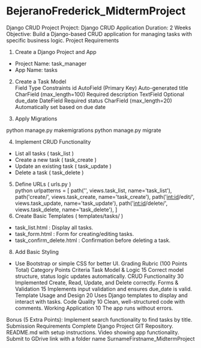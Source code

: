 # BejeranoFrederick_MidtermProject
Django CRUD Project
Project: Django CRUD Application
Duration: 2 Weeks
Objective: Build a Django-based CRUD application for managing tasks with specific business logic.
Project Requirements
1.   Create a Django Project and App  
   - Project Name:  task_manager 
   - App Name:  tasks 
2.   Create a Task  Model  
Field
Type
Constraints
id
AutoField (Primary Key)
Auto-generated
title
CharField (max_length=100)
Required
description
TextField
Optional
due_date
DateField
Required
status
CharField (max_length=20)
Automatically set based on due date

3.   Apply Migrations  

   python manage.py makemigrations
   python manage.py migrate
      
4.   Implement CRUD Functionality  
   - List all tasks ( task_list )
   - Create a new task ( task_create )
   - Update an existing task ( task_update )
   - Delete a task ( task_delete )
5.   Define URLs ( urls.py )  
      python
   urlpatterns = [
       path('', views.task_list, name='task_list'),
       path('create/', views.task_create, name='task_create'),
       path('<int:id>/edit/', views.task_update, name='task_update'),
       path('<int:id>/delete/', views.task_delete, name='task_delete'),
   ]
 6.   Create Basic Templates ( templates/tasks/ )  
   -  task_list.html : Display all tasks.
   -  task_form.html : Form for creating/editing tasks.
   -  task_confirm_delete.html : Confirmation before deleting a task.
8.   Add Basic Styling 
   - Use Bootstrap or simple CSS for better UI.
Grading Rubric (100 Points Total)
Category
Points
Criteria
Task Model & Logic
15
Correct model structure, status logic updates automatically.
CRUD Functionality
30
Implemented Create, Read, Update, and Delete correctly.
Forms & Validation
15
Implements input validation and ensures  due_date  is valid.
Template Usage and Design
20
Uses Django templates to display and interact with tasks.
Code Quality
10
Clean, well-structured code with comments.
Working Application
10
The app runs without errors.

  
Bonus (5 Extra Points):   Implement search functionality to find tasks by title.
Submission Requirements
Complete Django Project GIT Repository.
README.md with setup instructions.
Video showing app functionality.
Submit to GDrive link with a folder name SurnameFirstname_MidtermProject

